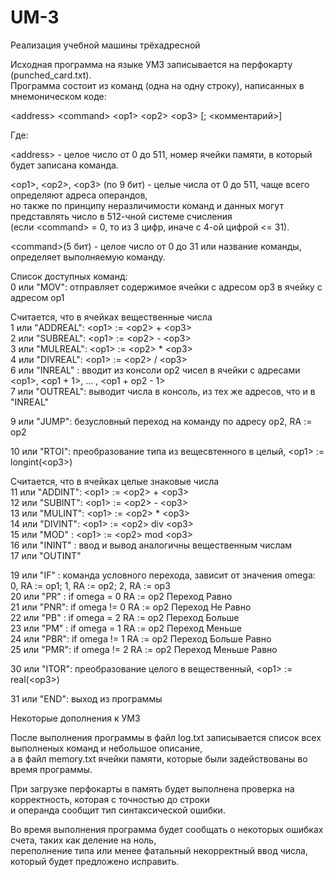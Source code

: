 # UM-3  
Реализация учебной машины трёхадресной  
  
Исходная программа на языке УМ3 записывается на перфокарту (punched_card.txt).  
Программа состоит из команд (одна на одну строку), написанных в мнемоническом коде:  
  
\<address> \<command> \<op1> \<op2> \<op3> [; <комментарий>]  
  
Где:  
  
\<address> - целое число от 0 до 511, номер ячейки памяти, в который будет записана команда.  
  
\<op1>, \<op2>, \<op3> (по 9 бит) - целые числа от 0 до 511, чаще всего определяют адреса операндов,  
но также по принципу неразличимости команд и данных могут представлять число в 512-чной системе счисления  
(если \<command> = 0, то из 3 цифр, иначе с 4-ой цифрой <= 31).  
   
\<command>(5 бит) - целое число от 0 до 31 или название команды, определяет выполняемую команду.  
  
  
Список доступных команд:  
0 или "MOV": отправляет содержимое ячейки с адресом op3 в ячейку с адресом op1  
  
Считается, что в ячейках вещественные числа  
1 или "ADDREAL": \<op1> := \<op2> + \<op3>  
2 или "SUBREAL": \<op1> := \<op2> - \<op3>  
3 или "MULREAL": \<op1> := \<op2> * \<op3>  
4 или "DIVREAL": \<op1> := \<op2> / \<op3>  
6 или "INREAL" : вводит из консоли op2 чисел в ячейки с адресами \<op1>, \<op1 + 1>, ... , \<op1 + op2 - 1>  
7 или "OUTREAL": выводит числа в консоль, из тех же адресов, что и в "INREAL"  
  
9 или "JUMP": безусловный переход на команду по адресу op2, RA := op2  
  
10 или "RTOI": преобразование типа из вещесвтенного в целый, \<op1> := longint(\<op3>)  
  
Считается, что в ячейках целые знаковые числа  
11 или "ADDINT": \<op1> := \<op2> + \<op3>  
12 или "SUBINT": \<op1> := \<op2> - \<op3>  
13 или "MULINT": \<op1> := \<op2> * \<op3>  
14 или "DIVINT": \<op1> := \<op2> div \<op3>  
15 или "MOD"   : \<op1> := \<op2> mod \<op3>  
16 или "ININT" : ввод и вывод аналогичны вещественным числам  
17 или "OUTINT"  
  
19 или "IF" : команда условного перехода, зависит от значения omega: 0, RA := op1; 1, RA := op2; 2, RA := op3  
20 или "PR" : if omega = 0 RA := op2         Переход Равно  
21 или "PNR": if omega != 0 RA := op2        Переход Не Равно  
22 или "PB" : if omega = 2 RA := op2         Переход Больше   
23 или "PM" : if omega = 1 RA := op2         Переход Меньше  
24 или "PBR": if omega != 1 RA := op2        Переход Больше Равно  
25 или "PMR": if omega != 2 RA := op2        Переход Меньше Равно  
  
30 или "ITOR": преобразование целого в вещественный, \<op1> := real(\<op3>)  
  
31 или "END": выход из программы  
  
  
Некоторые дополнения к УМ3  
  
После выполнения программы в файл log.txt записывается список всех выполненых команд и небольшое описание,  
а в файл memory.txt ячейки памяти, которые были задействованы во время программы.  
  
При загрузке перфокарты в память будет выполнена проверка на корректность, которая с точностью до строки  
и операнда сообщит тип синтаксической ошибки.  
  
Во время выполнения программа будет сообщать о некоторых ошибках счета, таких как деление на ноль,  
переполнение типа или менее фатальный некорректный ввод числа, который будет предложено исправить.   
  
